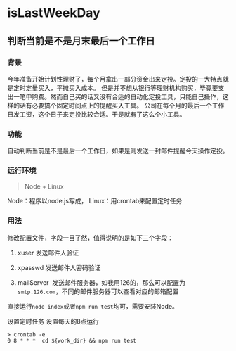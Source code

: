 # isLastWeekDay
## 判断当前是不是月末最后一个工作日

### 背景
今年准备开始计划性理财了，每个月拿出一部分资金出来定投。定投的一大特点就是定时定量买入，平摊买入成本。
但是并不想从银行等理财机构购买，毕竟要支出一笔申购费。然而自己买的话又没有合适的自动化定投工具，只能自己操作，这样的话有必要搞个固定时间点上的提醒买入工具。
公司在每个月的最后一个工作日发工资，这个日子来定投比较合适。于是就有了这么个小工具。

### 功能
自动判断当前是不是最后一个工作日，如果是则发送一封邮件提醒今天操作定投。

### 运行环境
> Node + Linux

Node：程序以node.js写成，
Linux：用crontab来配置定时任务

### 用法
修改配置文件，字段一目了然，值得说明的是如下三个字段：
1. xuser
  发送邮件人验证

2. xpasswd
  发送邮件人密码验证
  
3. mailServer
  发送邮件服务器，如我用126的，那么可以配置为`smtp.126.com`，不同的邮件服务器可以查看对应的邮箱配置
  
直接运行`node index`或者`npm run test`均可，需要安装Node。

设置定时任务
设置每天的8点运行
```
> crontab -e
0 8 * * *  cd ${work_dir} && npm run test
```
